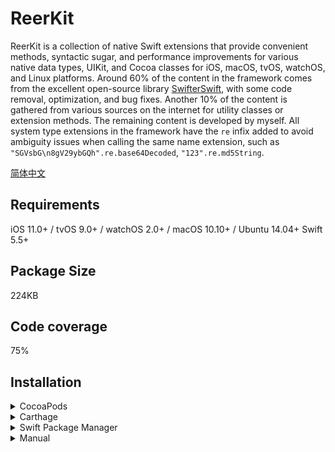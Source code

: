 # ReerKit
ReerKit is a collection of native Swift extensions that provide convenient methods, syntactic sugar, and performance improvements for various native data types, UIKit, and Cocoa classes for iOS, macOS, tvOS, watchOS, and Linux platforms.
Around 60% of the content in the framework comes from the excellent open-source library [SwifterSwift](https://github.com/SwifterSwift/SwifterSwift), with some code removal, optimization, and bug fixes. Another 10% of the content is gathered from various sources on the internet for utility classes or extension methods. The remaining content is developed by myself. All system type extensions in the framework have the `re` infix added to avoid ambiguity issues when calling the same name extension, such as `"SGVsbG\n8gV29ybGQh".re.base64Decoded`, `"123".re.md5String`.

[简体中文](README_CN.md)

## Requirements
iOS 11.0+ / tvOS 9.0+ / watchOS 2.0+ / macOS 10.10+ / Ubuntu 14.04+
Swift 5.5+

## Package Size
224KB

## Code coverage
75%

## Installation

<details>
<summary>CocoaPods</summary>
</br>
<p>To integrate ReerKit into your Xcode project using <a href="http://cocoapods.org">CocoaPods</a>, specify it in your `Podfile`:</p>
<h4>- Integrate all extensions (recommended):</h4>
<pre><code class="ruby language-ruby">pod 'ReerKit'</code></pre>
</code></pre>
</details>

<details>
<summary>Carthage</summary>
</br>
<p>To integrate ReerKit into your Xcode project using <a href="https://github.com/Carthage/Carthage">Carthage</a>, specify it in your `Cartfile`:</p>
<pre><code class="ogdl language-ogdl">github "ReerKit/ReerKit" ~> 1.0.19
</code></pre>
</details>

<details>
<summary>Swift Package Manager</summary>
</br>
<p>You can use <a href="https://swift.org/package-manager">Swift Package Manager</a> to install ReerKit by adding the proper description in your `Package.swift` file:</p>
<pre><code class="swift language-swift">import PackageDescription
let package = Package(
    name: "YOUR_PROJECT_NAME",
    targets: [],
    dependencies: [
        .package(url: "https://github.com/reers/ReerKit.git", from: "1.0.19")
    ]
)
</code></pre>
<p>Next, add `ReerKit` to your targets dependencies as shown below:</p>
<pre><code class="swift language-swift">.target(
    name: "YOUR_TARGET_NAME",
    dependencies: [
        "ReerKit",
    ]
),</code></pre>
<p>Then run `swift package update`.</p>
<p>Please note that <a href="https://swift.org/package-manager">Swift Package Manager</a> does not support building for iOS/tvOS/macOS/watchOS applications.</p>
</details>

<details>
<summary>Manual</summary>
</br>
<p>Add the <a href="https://github.com/reers/ReerKit/tree/main/Sources">ReerKit</a> folder to your Xcode project to use all extensions or specific extensions.</p>
</details>
